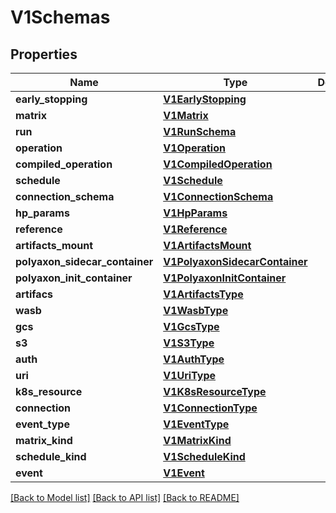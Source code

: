 # V1Schemas

## Properties
Name | Type | Description | Notes
------------ | ------------- | ------------- | -------------
**early_stopping** | [**V1EarlyStopping**](V1EarlyStopping.md) |  | [optional] 
**matrix** | [**V1Matrix**](V1Matrix.md) |  | [optional] 
**run** | [**V1RunSchema**](V1RunSchema.md) |  | [optional] 
**operation** | [**V1Operation**](V1Operation.md) |  | [optional] 
**compiled_operation** | [**V1CompiledOperation**](V1CompiledOperation.md) |  | [optional] 
**schedule** | [**V1Schedule**](V1Schedule.md) |  | [optional] 
**connection_schema** | [**V1ConnectionSchema**](V1ConnectionSchema.md) |  | [optional] 
**hp_params** | [**V1HpParams**](V1HpParams.md) |  | [optional] 
**reference** | [**V1Reference**](V1Reference.md) |  | [optional] 
**artifacts_mount** | [**V1ArtifactsMount**](V1ArtifactsMount.md) |  | [optional] 
**polyaxon_sidecar_container** | [**V1PolyaxonSidecarContainer**](V1PolyaxonSidecarContainer.md) |  | [optional] 
**polyaxon_init_container** | [**V1PolyaxonInitContainer**](V1PolyaxonInitContainer.md) |  | [optional] 
**artifacs** | [**V1ArtifactsType**](V1ArtifactsType.md) |  | [optional] 
**wasb** | [**V1WasbType**](V1WasbType.md) |  | [optional] 
**gcs** | [**V1GcsType**](V1GcsType.md) |  | [optional] 
**s3** | [**V1S3Type**](V1S3Type.md) |  | [optional] 
**auth** | [**V1AuthType**](V1AuthType.md) |  | [optional] 
**uri** | [**V1UriType**](V1UriType.md) |  | [optional] 
**k8s_resource** | [**V1K8sResourceType**](V1K8sResourceType.md) |  | [optional] 
**connection** | [**V1ConnectionType**](V1ConnectionType.md) |  | [optional] 
**event_type** | [**V1EventType**](V1EventType.md) |  | [optional] 
**matrix_kind** | [**V1MatrixKind**](V1MatrixKind.md) |  | [optional] 
**schedule_kind** | [**V1ScheduleKind**](V1ScheduleKind.md) |  | [optional] 
**event** | [**V1Event**](V1Event.md) |  | [optional] 

[[Back to Model list]](../README.md#documentation-for-models) [[Back to API list]](../README.md#documentation-for-api-endpoints) [[Back to README]](../README.md)


